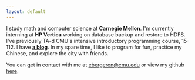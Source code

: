 ```yaml
---
layout: default
---
```


I study math and computer science at **Carnegie Mellon**. I'm currently interning at **HP Vertica** working on database backup and restore to HDFS. I've previously TA-d CMU's intensive introductory programming course, 15-112. I have **[a blog](http://dfa.io)**. In my spare time, I like to program for fun, practice my Chinese, and explore the city with friends.


You can get in contact with me at ebergeron@cmu.edu or view my github [here](http://github.com/evanbergeron).
